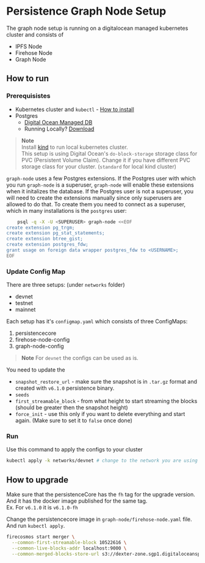 # Persistence Graph Node Setup

The graph node setup is running on a digitalocean managed kubernetes cluster and consists of

- IPFS Node
- Firehose Node
- Graph Node

## How to run

### Prerequisistes

- Kubernetes cluster and `kubectl` - [How to install](https://kubernetes.io/docs/tasks/tools/)
- Postgres
  - [Digital Ocean Managed DB](https://docs.digitalocean.com/products/databases/postgresql/)
  - Running Locally? [Download](https://www.postgresql.org/download/)

> **Note**  
> Install [kind](https://kind.sigs.k8s.io/docs/user/quick-start/) to run local kubernetes cluster.  
> This setup is using Digital Ocean's `do-block-storage` storage class for PVC (Persistent Volume Claim). Change it if you have different PVC storage class for your cluster. (`standard` for local kind cluster)

`graph-node` uses a few Postgres extensions. If the Postgres user with which
you run `graph-node` is a superuser, `graph-node` will enable these
extensions when it initalizes the database. If the Postgres user is not a
superuser, you will need to create the extensions manually since only
superusers are allowed to do that. To create them you need to connect as a
superuser, which in many installations is the `postgres` user:

```bash
    psql -q -X -U <SUPERUSER> graph-node <<EOF
create extension pg_trgm;
create extension pg_stat_statements;
create extension btree_gist;
create extension postgres_fdw;
grant usage on foreign data wrapper postgres_fdw to <USERNAME>;
EOF

```

### Update Config Map

There are three setups: (under `networks` folder)

- devnet
- testnet
- mainnet

Each setup has it's `configmap.yaml` which consists of three ConfigMaps:

1. persistencecore
2. firehose-node-config
3. graph-node-config

> **Note**
> For `devnet` the configs can be used as is.

You need to update the

- `snapshot_restore_url` - make sure the snapshot is in `.tar.gz` format and created with `v6.1.0` persistence binary.
- `seeds`
- `first_streamable_block` - from what height to start streaming the blocks (should be greater then the snapshot height)
- `force_init` - use this only if you want to delete everything and start again. (Make sure to set it to `false` once done)

### Run

Use this command to apply the configs to your cluster

```bash
kubectl apply -k networks/devnet # change to the network you are using 
```

## How to upgrade

Make sure that the persistenceCore has the `fh` tag for the upgrade version.  
And it has the docker image published for the same tag.  
Ex. For `v6.1.0` it is `v6.1.0-fh`

Change the persistencecore image in `graph-node/firehose-node.yaml` file.  
And run `kubectl apply`.


```bash
firecosmos start merger \
  --common-first-streamable-block 10522616 \
  --common-live-blocks-addr localhost:9000 \
  --common-merged-blocks-store-url s3://dexter-zone.sgp1.digitaloceanspaces.com/merged-blocks?region=blr-1
```